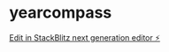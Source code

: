 # yearcompass

[Edit in StackBlitz next generation editor ⚡️](https://stackblitz.com/~/github.com/frankwiersma/yearcompass)